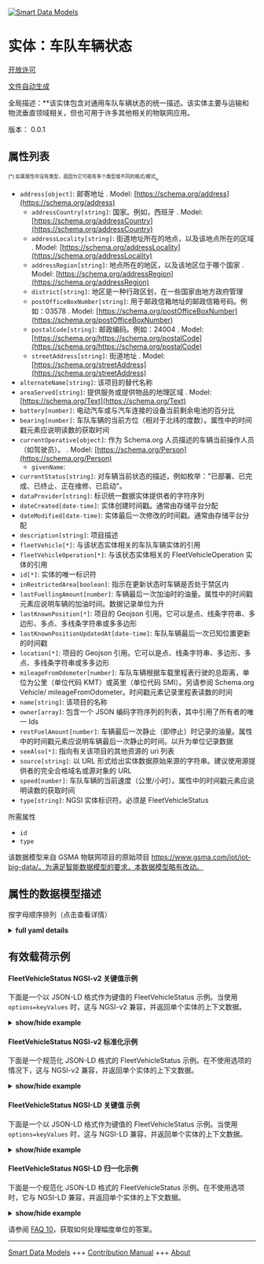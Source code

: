 <!-- 10-Header -->  
[![Smart Data Models](https://smartdatamodels.org/wp-content/uploads/2022/01/SmartDataModels_logo.png "Logo")](https://smartdatamodels.org)  
实体：车队车辆状态  
=========<!-- /10-Header -->  
<!-- 15-License -->  
[开放许可](https://github.com/smart-data-models//dataModel.Transportation/blob/master/FleetVehicleStatus/LICENSE.md)  
[文件自动生成](https://docs.google.com/presentation/d/e/2PACX-1vTs-Ng5dIAwkg91oTTUdt8ua7woBXhPnwavZ0FxgR8BsAI_Ek3C5q97Nd94HS8KhP-r_quD4H0fgyt3/pub?start=false&loop=false&delayms=3000#slide=id.gb715ace035_0_60)  
<!-- /15-License -->  
<!-- 20-Description -->  
全局描述：**该实体包含对通用车队车辆状态的统一描述。该实体主要与运输和物流垂直领域相关，但也可用于许多其他相关的物联网应用。  
版本： 0.0.1  
<!-- /20-Description -->  
<!-- 30-PropertiesList -->  

## 属性列表  

<sup><sub>[*] 如果属性中没有类型，是因为它可能有多个类型或不同的格式/模式</sub></sup>。  
- `address[object]`: 邮寄地址  . Model: [https://schema.org/address](https://schema.org/address)	- `addressCountry[string]`: 国家。例如，西班牙  . Model: [https://schema.org/addressCountry](https://schema.org/addressCountry)  
	- `addressLocality[string]`: 街道地址所在的地点，以及该地点所在的区域  . Model: [https://schema.org/addressLocality](https://schema.org/addressLocality)  
	- `addressRegion[string]`: 地点所在的地区，以及该地区位于哪个国家  . Model: [https://schema.org/addressRegion](https://schema.org/addressRegion)  
	- `district[string]`: 地区是一种行政区划，在一些国家由地方政府管理    
	- `postOfficeBoxNumber[string]`: 用于邮政信箱地址的邮政信箱号码。例如：03578  . Model: [https://schema.org/postOfficeBoxNumber](https://schema.org/postOfficeBoxNumber)  
	- `postalCode[string]`: 邮政编码。例如：24004  . Model: [https://schema.org/https://schema.org/postalCode](https://schema.org/https://schema.org/postalCode)  
	- `streetAddress[string]`: 街道地址  . Model: [https://schema.org/streetAddress](https://schema.org/streetAddress)  
- `alternateName[string]`: 该项目的替代名称  - `areaServed[string]`: 提供服务或提供物品的地理区域  . Model: [https://schema.org/Text](https://schema.org/Text)- `battery[number]`: 电动汽车或与汽车连接的设备当前剩余电池的百分比  - `bearing[number]`: 车队车辆的当前方位（相对于北纬的度数）。属性中的时间戳元素应说明读数的获取时间  - `currentOperative[object]`: 作为 Schema.org 人员描述的车辆当前操作人员（如驾驶员）。  . Model: [https://schema.org/Person](https://schema.org/Person)	- `givenName`:     
- `currentStatus[string]`: 对车辆当前状态的描述，例如枚举："已部署、已完成、已终止、正在维修、已启动"。  - `dataProvider[string]`: 标识统一数据实体提供者的字符序列  - `dateCreated[date-time]`: 实体创建时间戳。通常由存储平台分配  - `dateModified[date-time]`: 实体最后一次修改的时间戳。通常由存储平台分配  - `description[string]`: 项目描述  - `fleetVehicle[*]`: 与该状态实体相关的车队车辆实体的引用  - `fleetVehicleOperation[*]`: 与该状态实体相关的 FleetVehicleOperation 实体的引用  - `id[*]`: 实体的唯一标识符  - `inRestrictedArea[boolean]`: 指示在更新状态时车辆是否处于禁区内  - `lastFuellingAmount[number]`: 车辆最后一次加油时的油量。属性中的时间戳元素应说明车辆的加油时间。数据记录单位为升  - `lastKnownPosition[*]`: 项目的 Geojson 引用。它可以是点、线条字符串、多边形、多点、多线条字符串或多多边形  - `lastKnownPositionUpdatedAt[date-time]`: 车队车辆最后一次已知位置更新的时间戳  - `location[*]`: 项目的 Geojson 引用。它可以是点、线条字符串、多边形、多点、多线条字符串或多多边形  - `mileageFromOdometer[number]`: 车队车辆根据车载里程表行驶的总距离，单位为公里（单位代码 KMT）或英里（单位代码 SMI）。另请参阅 Schema.org Vehicle/ mileageFromOdometer。时间戳元素记录里程表读数的时间  - `name[string]`: 该项目的名称  - `owner[array]`: 包含一个 JSON 编码字符序列的列表，其中引用了所有者的唯一 Ids  - `restFuelAmount[number]`: 车辆最后一次静止（即停止）时记录的油量。属性中的时间戳元素应说明车辆最后一次静止的时间。以升为单位记录数据  - `seeAlso[*]`: 指向有关该项目的其他资源的 uri 列表  - `source[string]`: 以 URL 形式给出实体数据原始来源的字符串。建议使用源提供者的完全合格域名或源对象的 URL  - `speed[number]`: 车队车辆的当前速度（公里/小时）。属性中的时间戳元素应说明读数的获取时间  - `type[string]`: NGSI 实体标识符。必须是 FleetVehicleStatus  <!-- /30-PropertiesList -->  
<!-- 35-RequiredProperties -->  
所需属性  
- `id`  - `type`  <!-- /35-RequiredProperties -->  
<!-- 40-RequiredProperties -->  
该数据模型来自 GSMA 物联网项目的原始项目 https://www.gsma.com/iot/iot-big-data/。为满足智能数据模型的要求，本数据模型略有改动。  
<!-- /40-RequiredProperties -->  
<!-- 50-DataModelHeader -->  
## 属性的数据模型描述  
按字母顺序排列（点击查看详情）  
<!-- /50-DataModelHeader -->  
<!-- 60-ModelYaml -->  
<details><summary><strong>full yaml details</strong></summary>    
```yaml  
FleetVehicleStatus:    
  description: This entity contains a harmonised description of the status of a generic fleet vehicle. This entity is primarily associated with the vertical segment of the transport and logistics but may also be used many other related IoT applications.    
  properties:    
    address:    
      description: The mailing address    
      properties:    
        addressCountry:    
          description: 'The country. For example, Spain'    
          type: string    
          x-ngsi:    
            model: https://schema.org/addressCountry    
            type: Property    
        addressLocality:    
          description: 'The locality in which the street address is, and which is in the region'    
          type: string    
          x-ngsi:    
            model: https://schema.org/addressLocality    
            type: Property    
        addressRegion:    
          description: 'The region in which the locality is, and which is in the country'    
          type: string    
          x-ngsi:    
            model: https://schema.org/addressRegion    
            type: Property    
        district:    
          description: 'A district is a type of administrative division that, in some countries, is managed by the local government'    
          type: string    
          x-ngsi:    
            type: Property    
        postOfficeBoxNumber:    
          description: 'The post office box number for PO box addresses. For example, 03578'    
          type: string    
          x-ngsi:    
            model: https://schema.org/postOfficeBoxNumber    
            type: Property    
        postalCode:    
          description: 'The postal code. For example, 24004'    
          type: string    
          x-ngsi:    
            model: https://schema.org/https://schema.org/postalCode    
            type: Property    
        streetAddress:    
          description: The street address    
          type: string    
          x-ngsi:    
            model: https://schema.org/streetAddress    
            type: Property    
        streetNr:    
          description: Number identifying a specific property on a public street    
          type: string    
          x-ngsi:    
            type: Property    
      type: object    
      x-ngsi:    
        model: https://schema.org/address    
        type: Property    
    alternateName:    
      description: An alternative name for this item    
      type: string    
      x-ngsi:    
        type: Property    
    areaServed:    
      description: The geographic area where a service or offered item is provided    
      type: string    
      x-ngsi:    
        model: https://schema.org/Text    
        type: Property    
    battery:    
      description: 'The current percentage of battery left in case of an electric vehicle, or a device connected to the vehicle'    
      maximum: 1    
      minimum: 0    
      type: number    
      x-ngsi:    
        type: Property    
    bearing:    
      description: The current bearing of the fleet vehicle in degrees relative to North. The timestamp element of the attribute should indicate when the reading was obtained    
      type: number    
      x-ngsi:    
        type: Property    
    currentOperative:    
      description: The current operative (e.g. driver) of the vehicle described as a Schema.org  person    
      properties:    
        givenName:    
          type: string    
        jobTitle:    
          type: string    
      type: object    
      x-ngsi:    
        model: https://schema.org/Person    
        type: Property    
    currentStatus:    
      description: 'A description of the current status of the vehicle e.g. Enum:''deployed, finished, terminated, servicing, starting'''    
      enum:    
        - deployed    
        - finished    
        - servicing    
        - starting    
        - terminated    
      type: string    
      x-ngsi:    
        type: Property    
    dataProvider:    
      description: A sequence of characters identifying the provider of the harmonised data entity    
      type: string    
      x-ngsi:    
        type: Property    
    dateCreated:    
      description: Entity creation timestamp. This will usually be allocated by the storage platform    
      format: date-time    
      type: string    
      x-ngsi:    
        type: Property    
    dateModified:    
      description: Timestamp of the last modification of the entity. This will usually be allocated by the storage platform    
      format: date-time    
      type: string    
      x-ngsi:    
        type: Property    
    description:    
      description: A description of this item    
      type: string    
      x-ngsi:    
        type: Property    
    fleetVehicle:    
      anyOf:    
        - description: Identifier format of any NGSI entity    
          maxLength: 256    
          minLength: 1    
          pattern: ^[\w\-\.\{\}\$\+\*\[\]`|~^@!,:\\]+$    
          type: string    
          x-ngsi:    
            type: Property    
        - description: Identifier format of any NGSI entity    
          format: uri    
          type: string    
          x-ngsi:    
            type: Property    
      description: Reference to the FleetVehicle entity to which this status entity relates    
      x-ngsi:    
        type: Relationship    
    fleetVehicleOperation:    
      anyOf:    
        - description: Identifier format of any NGSI entity    
          maxLength: 256    
          minLength: 1    
          pattern: ^[\w\-\.\{\}\$\+\*\[\]`|~^@!,:\\]+$    
          type: string    
          x-ngsi:    
            type: Property    
        - description: Identifier format of any NGSI entity    
          format: uri    
          type: string    
          x-ngsi:    
            type: Property    
      description: Reference to the FleetVehicleOperation entity to which this status entity relates    
      x-ngsi:    
        type: Relationship    
    id:    
      anyOf:    
        - description: Identifier format of any NGSI entity    
          maxLength: 256    
          minLength: 1    
          pattern: ^[\w\-\.\{\}\$\+\*\[\]`|~^@!,:\\]+$    
          type: string    
          x-ngsi:    
            type: Property    
        - description: Identifier format of any NGSI entity    
          format: uri    
          type: string    
          x-ngsi:    
            type: Property    
      description: Unique identifier of the entity    
      x-ngsi:    
        type: Property    
    inRestrictedArea:    
      description: Indicates if the vehicle is known to be in a restricted area at the time of the status update    
      type: boolean    
      x-ngsi:    
        type: Property    
    lastFuellingAmount:    
      description: The level of fuel added to the vehicle at the last fuelling. The timestamp element of the attribute should indicate when the vehicle was fuelled. Data to be recorded in Litres    
      type: number    
      x-ngsi:    
        type: Property    
        units: litres    
    lastKnownPosition:    
      description: 'Geojson reference to the item. It can be Point, LineString, Polygon, MultiPoint, MultiLineString or MultiPolygon'    
      oneOf:    
        - description: Geojson reference to the item. Point    
          properties:    
            bbox:    
              items:    
                type: number    
              minItems: 4    
              type: array    
            coordinates:    
              items:    
                type: number    
              minItems: 2    
              type: array    
            type:    
              enum:    
                - Point    
              type: string    
          required:    
            - type    
            - coordinates    
          title: GeoJSON Point    
          type: object    
          x-ngsi:    
            type: GeoProperty    
        - description: Geojson reference to the item. LineString    
          properties:    
            bbox:    
              items:    
                type: number    
              minItems: 4    
              type: array    
            coordinates:    
              items:    
                items:    
                  type: number    
                minItems: 2    
                type: array    
              minItems: 2    
              type: array    
            type:    
              enum:    
                - LineString    
              type: string    
          required:    
            - type    
            - coordinates    
          title: GeoJSON LineString    
          type: object    
          x-ngsi:    
            type: GeoProperty    
        - description: Geojson reference to the item. Polygon    
          properties:    
            bbox:    
              items:    
                type: number    
              minItems: 4    
              type: array    
            coordinates:    
              items:    
                items:    
                  items:    
                    type: number    
                  minItems: 2    
                  type: array    
                minItems: 4    
                type: array    
              type: array    
            type:    
              enum:    
                - Polygon    
              type: string    
          required:    
            - type    
            - coordinates    
          title: GeoJSON Polygon    
          type: object    
          x-ngsi:    
            type: GeoProperty    
        - description: Geojson reference to the item. MultiPoint    
          properties:    
            bbox:    
              items:    
                type: number    
              minItems: 4    
              type: array    
            coordinates:    
              items:    
                items:    
                  type: number    
                minItems: 2    
                type: array    
              type: array    
            type:    
              enum:    
                - MultiPoint    
              type: string    
          required:    
            - type    
            - coordinates    
          title: GeoJSON MultiPoint    
          type: object    
          x-ngsi:    
            type: GeoProperty    
        - description: Geojson reference to the item. MultiLineString    
          properties:    
            bbox:    
              items:    
                type: number    
              minItems: 4    
              type: array    
            coordinates:    
              items:    
                items:    
                  items:    
                    type: number    
                  minItems: 2    
                  type: array    
                minItems: 2    
                type: array    
              type: array    
            type:    
              enum:    
                - MultiLineString    
              type: string    
          required:    
            - type    
            - coordinates    
          title: GeoJSON MultiLineString    
          type: object    
          x-ngsi:    
            type: GeoProperty    
        - description: Geojson reference to the item. MultiLineString    
          properties:    
            bbox:    
              items:    
                type: number    
              minItems: 4    
              type: array    
            coordinates:    
              items:    
                items:    
                  items:    
                    items:    
                      type: number    
                    minItems: 2    
                    type: array    
                  minItems: 4    
                  type: array    
                type: array    
              type: array    
            type:    
              enum:    
                - MultiPolygon    
              type: string    
          required:    
            - type    
            - coordinates    
          title: GeoJSON MultiPolygon    
          type: object    
          x-ngsi:    
            type: GeoProperty    
      x-ngsi:    
        type: GeoProperty    
    lastKnownPositionUpdatedAt:    
      description: The timestamp of the last known position update for the fleet vehicle    
      format: date-time    
      type: string    
      x-ngsi:    
        type: Property    
    location:    
      description: 'Geojson reference to the item. It can be Point, LineString, Polygon, MultiPoint, MultiLineString or MultiPolygon'    
      oneOf:    
        - description: Geojson reference to the item. Point    
          properties:    
            bbox:    
              items:    
                type: number    
              minItems: 4    
              type: array    
            coordinates:    
              items:    
                type: number    
              minItems: 2    
              type: array    
            type:    
              enum:    
                - Point    
              type: string    
          required:    
            - type    
            - coordinates    
          title: GeoJSON Point    
          type: object    
          x-ngsi:    
            type: GeoProperty    
        - description: Geojson reference to the item. LineString    
          properties:    
            bbox:    
              items:    
                type: number    
              minItems: 4    
              type: array    
            coordinates:    
              items:    
                items:    
                  type: number    
                minItems: 2    
                type: array    
              minItems: 2    
              type: array    
            type:    
              enum:    
                - LineString    
              type: string    
          required:    
            - type    
            - coordinates    
          title: GeoJSON LineString    
          type: object    
          x-ngsi:    
            type: GeoProperty    
        - description: Geojson reference to the item. Polygon    
          properties:    
            bbox:    
              items:    
                type: number    
              minItems: 4    
              type: array    
            coordinates:    
              items:    
                items:    
                  items:    
                    type: number    
                  minItems: 2    
                  type: array    
                minItems: 4    
                type: array    
              type: array    
            type:    
              enum:    
                - Polygon    
              type: string    
          required:    
            - type    
            - coordinates    
          title: GeoJSON Polygon    
          type: object    
          x-ngsi:    
            type: GeoProperty    
        - description: Geojson reference to the item. MultiPoint    
          properties:    
            bbox:    
              items:    
                type: number    
              minItems: 4    
              type: array    
            coordinates:    
              items:    
                items:    
                  type: number    
                minItems: 2    
                type: array    
              type: array    
            type:    
              enum:    
                - MultiPoint    
              type: string    
          required:    
            - type    
            - coordinates    
          title: GeoJSON MultiPoint    
          type: object    
          x-ngsi:    
            type: GeoProperty    
        - description: Geojson reference to the item. MultiLineString    
          properties:    
            bbox:    
              items:    
                type: number    
              minItems: 4    
              type: array    
            coordinates:    
              items:    
                items:    
                  items:    
                    type: number    
                  minItems: 2    
                  type: array    
                minItems: 2    
                type: array    
              type: array    
            type:    
              enum:    
                - MultiLineString    
              type: string    
          required:    
            - type    
            - coordinates    
          title: GeoJSON MultiLineString    
          type: object    
          x-ngsi:    
            type: GeoProperty    
        - description: Geojson reference to the item. MultiLineString    
          properties:    
            bbox:    
              items:    
                type: number    
              minItems: 4    
              type: array    
            coordinates:    
              items:    
                items:    
                  items:    
                    items:    
                      type: number    
                    minItems: 2    
                    type: array    
                  minItems: 4    
                  type: array    
                type: array    
              type: array    
            type:    
              enum:    
                - MultiPolygon    
              type: string    
          required:    
            - type    
            - coordinates    
          title: GeoJSON MultiPolygon    
          type: object    
          x-ngsi:    
            type: GeoProperty    
      x-ngsi:    
        type: GeoProperty    
    mileageFromOdometer:    
      description: The total distance the fleet vehicle has travelled according to the on-board odometer in kilometres (unitCode KMT) or miles (unitCode SMI). See also Schema.org Vehicle/ mileageFromOdometer. The timestamp element records when the odometer reading was taken    
      type: number    
      x-ngsi:    
        type: Property    
    name:    
      description: The name of this item    
      type: string    
      x-ngsi:    
        type: Property    
    owner:    
      description: A List containing a JSON encoded sequence of characters referencing the unique Ids of the owner(s)    
      items:    
        anyOf:    
          - description: Identifier format of any NGSI entity    
            maxLength: 256    
            minLength: 1    
            pattern: ^[\w\-\.\{\}\$\+\*\[\]`|~^@!,:\\]+$    
            type: string    
            x-ngsi:    
              type: Property    
          - description: Identifier format of any NGSI entity    
            format: uri    
            type: string    
            x-ngsi:    
              type: Property    
        description: Unique identifier of the entity    
        x-ngsi:    
          type: Property    
      type: array    
      x-ngsi:    
        type: Property    
    restFuelAmount:    
      description: The level of fuel recorded when the vehicle was last at rest (i.e. stopped). The timestamp element of the attribute should indicate when the vehicle was last at rest. Data to be recorded in Litres    
      type: number    
      x-ngsi:    
        type: Property    
    seeAlso:    
      description: list of uri pointing to additional resources about the item    
      oneOf:    
        - items:    
            format: uri    
            type: string    
          minItems: 1    
          type: array    
        - format: uri    
          type: string    
      x-ngsi:    
        type: Property    
    source:    
      description: 'A sequence of characters giving the original source of the entity data as a URL. Recommended to be the fully qualified domain name of the source provider, or the URL to the source object'    
      type: string    
      x-ngsi:    
        type: Property    
    speed:    
      description: The current speed of the fleet vehicle (km/h). The timestamp element of the attribute should indicate when the reading was obtained    
      type: number    
      x-ngsi:    
        type: Property    
        units: km/h    
    type:    
      description: NGSI Entity identifier. It has to be FleetVehicleStatus    
      enum:    
        - FleetVehicleStatus    
      type: string    
      x-ngsi:    
        type: Property    
  required:    
    - id    
    - type    
  type: object    
  x-derived-from: ""    
  x-disclaimer: 'Redistribution and use in source and binary forms, with or without modification, are permitted  provided that the license conditions are met. Copyleft (c) 2022 Contributors to Smart Data Models Program'    
  x-license-url: https://github.com/smart-data-models/dataModel.Transportation/blob/master/FleetVehicleStatus/LICENSE.md    
  x-model-schema: https://smart-data-models.github.io/dataModel.Transportation/FleetVehicleStatus/schema.json    
  x-model-tags: GSMA    
  x-version: 0.0.1    
```  
</details>    
<!-- /60-ModelYaml -->  
<!-- 70-MiddleNotes -->  
<!-- /70-MiddleNotes -->  
<!-- 80-Examples -->  
## 有效载荷示例  
#### FleetVehicleStatus NGSI-v2 关键值示例  
下面是一个以 JSON-LD 格式作为键值的 FleetVehicleStatus 示例。当使用 `options=keyValues` 时，这与 NGSI-v2 兼容，并返回单个实体的上下文数据。  
<details><summary><strong>show/hide example</strong></summary>    
```json  
{  
  "id": "urn:ngsi-ld:FleetVehicleStatus:16ea1c5c-5aa6-11e8-8144-4b82063ca31c",  
  "type": "FleetVehicleStatus",  
  "battery": 0.81,  
  "source": "https://source.example.com",  
  "dataProvider": "https://provider.example.com",  
  "fleetVehicle": "urn:ngsi-ld:FleetVehicle:84c6a3a8-5aa6-11e8-bedc-27e105edd16f",  
  "fleetVehicleOperation": "urn:ngsi-ld:FleetVehicleOperation:a4f0a07a-5aa6-11e8-b70f-4b9d36e53d7b",  
  "restFuelAmount": 28,  
  "lastFuellingAmount": 95,  
  "currentStatus": "finished",  
  "currentOperative": {  
    "givenName": "John Smith",  
    "jobTitle": "Ambulance Operator"  
  },  
  "speed": 60,  
  "unitCode": "KMH",  
  "bearing": 80,  
  "lastKnownPosition": {  
    "type": "Point",  
    "coordinates": [  
      -104.99404,  
      39.75621  
    ]  
  },  
  "lastKnownPositionUpdatedAt": "2016-08-28T10:18:16Z",  
  "inRestrictedArea": true,  
  "mileageFromOdometer": 18756  
}  
```  
</details>  
#### FleetVehicleStatus NGSI-v2 标准化示例  
下面是一个规范化 JSON-LD 格式的 FleetVehicleStatus 示例。在不使用选项的情况下，这与 NGSI-v2 兼容，并返回单个实体的上下文数据。  
<details><summary><strong>show/hide example</strong></summary>    
```json  
{  
  "id": "urn:ngsi-ld:FleetVehicleStatus:16ea1c5c-5aa6-11e8-8144-4b82063ca31c",  
  "type": "FleetVehicleStatus",  
  "battery": {  
    "type": "Number",  
    "value": 0.81  
  },  
  "source": {  
    "type": "URL",  
    "value": "https://source.example.com"  
  },  
  "dataProvider": {  
    "type": "URL",  
    "value": "https://provider.example.com"  
  },  
  "fleetVehicle": {  
    "type": "Relationship",  
    "value": "urn:ngsi-ld:FleetVehicle:84c6a3a8-5aa6-11e8-bedc-27e105edd16f"  
  },  
  "fleetVehicleOperation": {  
    "type": "Relationship",  
    "value": "urn:ngsi-ld:FleetVehicleOperation:a4f0a07a-5aa6-11e8-b70f-4b9d36e53d7b"  
  },  
  "restFuelAmount": {  
    "type": "Number",  
    "value": 28  
  },  
  "lastFuellingAmount": {  
    "type": "Number",  
    "value": 95  
  },  
  "currentStatus": {  
    "type": "Text",  
    "value": "finished"  
  },  
  "currentOperative": {  
    "type": "StructuredValue",  
    "value": {  
      "givenName": "John Smith",  
      "jobTitle": "Ambulance Operator"  
    }  
  },  
  "speed": {  
    "type": "Number",  
    "value": 60  
  },  
  "bearing": {  
    "type": "Number",  
    "value": 80  
  },  
  "lastKnownPosition": {  
    "type": "geo:json",  
    "value": {  
      "type": "Point",  
      "coordinates": [  
        -104.99404,  
        39.75621  
      ]  
    }  
  },  
  "lastKnownPositionUpdatedAt": {  
    "type": "DateTime",  
    "value": "2016-08-28T10:18:16Z"  
  },  
  "inRestrictedArea": {  
    "type": "Boolean",  
    "value": true  
  },  
  "mileageFromOdometer": {  
    "type": "Number",  
    "value": 18756  
  }  
}  
```  
</details>  
#### FleetVehicleStatus NGSI-LD 关键值 示例  
下面是一个以 JSON-LD 格式作为键值的 FleetVehicleStatus 示例。当使用 `options=keyValues` 时，这与 NGSI-LD 兼容，并返回单个实体的上下文数据。  
<details><summary><strong>show/hide example</strong></summary>    
```json  
{  
  "id": "urn:ngsi-ld:FleetVehicleStatus:16ea1c5c-5aa6-11e8-8144-4b82063ca31c",  
  "type": "FleetVehicleStatus",  
  "battery": 0.81,  
  "bearing": 80,  
  "currentOperative": {  
    "givenName": "John Smith",  
    "jobTitle": "Ambulance Operator"  
  },  
  "currentStatus": "finished",  
  "dataProvider": "https://provider.example.com",  
  "fleetVehicle": "urn:ngsi-ld:FleetVehicle:84c6a3a8-5aa6-11e8-bedc-27e105edd16f",  
  "fleetVehicleOperation": "urn:ngsi-ld:FleetVehicleOperation:a4f0a07a-5aa6-11e8-b70f-4b9d36e53d7b",  
  "inRestrictedArea": true,  
  "lastFuellingAmount": 95,  
  "lastKnownPosition": {  
    "type": "Point",  
    "coordinates": [  
      -104.99404,  
      39.75621  
    ]  
  },  
  "lastKnownPositionUpdatedAt": "2016-08-28T10:18:16Z",  
  "mileageFromOdometer": 18756,  
  "restFuelAmount": 28,  
  "source": "https://source.example.com",  
  "speed": 60,  
  "unitCode": "KMH",  
  "@context": [  
    "https://raw.githubusercontent.com/smart-data-models/dataModel.Transportation/master/context.jsonld"  
  ]  
}  
```  
</details>  
#### FleetVehicleStatus NGSI-LD 归一化示例  
下面是一个规范化 JSON-LD 格式的 FleetVehicleStatus 示例。在不使用选项时，它与 NGSI-LD 兼容，并返回单个实体的上下文数据。  
<details><summary><strong>show/hide example</strong></summary>    
```json  
{  
  "id": "urn:ngsi-ld:FleetVehicleStatus:16ea1c5c-5aa6-11e8-8144-4b82063ca31c",  
  "type": "FleetVehicleStatus",  
  "battery": {  
    "type": "Property",  
    "value": 0.81,  
    "observedAt": "2016-08-22T10:18:16Z"  
  },  
  "bearing": {  
    "type": "Property",  
    "value": 80,  
    "unitCode": "DD",  
    "observedAt": "2016-08-22T10:18:16Z"  
  },  
  "currentOperative": {  
    "type": "Property",  
    "value": {  
      "givenName": "John Smith",  
      "jobTitle": "Ambulance Operator"  
    }  
  },  
  "currentStatus": {  
    "type": "Property",  
    "value": "finished"  
  },  
  "dataProvider": {  
    "type": "Property",  
    "value": "https://provider.example.com"  
  },  
  "fleetVehicle": {  
    "type": "Relationship",  
    "object": "urn:ngsi-ld:FleetVehicle:84c6a3a8-5aa6-11e8-bedc-27e105edd16f"  
  },  
  "fleetVehicleOperation": {  
    "type": "Relationship",  
    "object": "urn:ngsi-ld:FleetVehicleOperation:a4f0a07a-5aa6-11e8-b70f-4b9d36e53d7b"  
  },  
  "inRestrictedArea": {  
    "type": "Property",  
    "value": true  
  },  
  "lastFuellingAmount": {  
    "type": "Property",  
    "value": 95,  
    "unitCode": "LTR",  
    "observedAt": "2016-08-22T10:18:16Z"  
  },  
  "lastKnownPosition": {  
    "type": "GeoProperty",  
    "value": {  
      "type": "Point",  
      "coordinates": [  
        -104.99404,  
        39.75621  
      ]  
    }  
  },  
  "lastKnownPositionUpdatedAt": {  
    "type": "Property",  
    "value": {  
      "@type": "DateTime",  
      "@value": "2016-08-28T10:18:16Z"  
    }  
  },  
  "mileageFromOdometer": {  
    "type": "Property",  
    "value": 18756,  
    "unitCode": "SMI",  
    "observedAt": "2016-08-22T10:18:16Z"  
  },  
  "restFuelAmount": {  
    "type": "Property",  
    "value": 28,  
    "unitCode": "LTR",  
    "observedAt": "2016-08-22T10:18:16Z"  
  },  
  "source": {  
    "type": "Property",  
    "value": "https://source.example.com"  
  },  
  "speed": {  
    "type": "Property",  
    "value": 60,  
    "unitCode": "KMH",  
    "observedAt": "2016-08-22T10:18:16Z"  
  },  
  "@context": [  
    "https://raw.githubusercontent.com/smart-data-models/dataModel.Transportation/master/context.jsonld"  
  ]  
}  
```  
</details><!-- /80-Examples -->  
<!-- 90-FooterNotes -->  
<!-- /90-FooterNotes -->  
<!-- 95-Units -->  
请参阅 [FAQ 10](https://smartdatamodels.org/index.php/faqs/)，获取如何处理幅度单位的答案。  
<!-- /95-Units -->  
<!-- 97-LastFooter -->  
---  
[Smart Data Models](https://smartdatamodels.org) +++ [Contribution Manual](https://bit.ly/contribution_manual) +++ [About](https://bit.ly/Introduction_SDM)<!-- /97-LastFooter -->  
